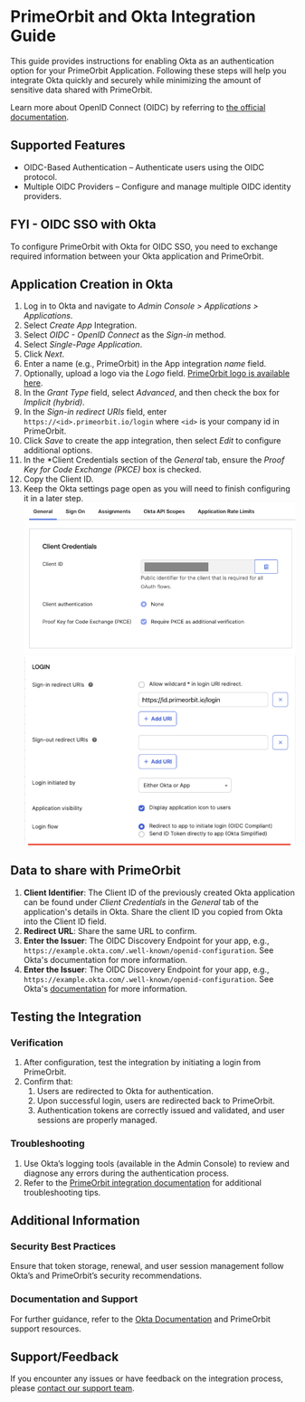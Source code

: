 # PrimeOrbit and Okta Integration Guide

This guide provides instructions for enabling Okta as an authentication option
for your PrimeOrbit Application. Following these steps will help you integrate
Okta quickly and securely while minimizing the amount of sensitive data shared
with PrimeOrbit.

Learn more about OpenID Connect (OIDC) by referring to
[the official documentation](https://openid.net/developers/how-connect-works/).

## Supported Features

- OIDC-Based Authentication – Authenticate users using the OIDC protocol.
- Multiple OIDC Providers – Configure and manage multiple OIDC identity
  providers.

## FYI - OIDC SSO with Okta

To configure PrimeOrbit with Okta for OIDC SSO, you need to exchange required
information between your Okta application and PrimeOrbit.

## Application Creation in Okta

01. Log in to Okta and navigate to *Admin Console > Applications >
    Applications*.
02. Select *Create App* Integration.
03. Select *OIDC - OpenID Connect* as the *Sign-in* method.
04. Select *Single-Page Application*.
05. Click *Next*.
06. Enter a name (e.g., PrimeOrbit) in the App integration *name* field.
07. Optionally, upload a logo via the *Logo* field.
    [PrimeOrbit logo is available here](TODO).
08. In the *Grant Type* field, select *Advanced*, and then check the box for
    *Implicit (hybrid)*.
09. In the *Sign-in redirect URIs* field, enter
    `https://<id>.primeorbit.io/login` where `<id>` is your company id in
    PrimeOrbit.
10. Click *Save* to create the app integration, then select *Edit* to configure
    additional options.
11. In the \*Client Credentials section of the *General* tab, ensure the *Proof
    Key for Code Exchange (PKCE)* box is checked.
12. Copy the Client ID.
13. Keep the Okta settings page open as you will need to finish configuring it
    in a later step. ![alt text](images/image.png)
    ![alt text](images/image1.png)

## Data to share with PrimeOrbit

1. **Client Identifier**: The Client ID of the previously created Okta
   application can be found under *Client Credentials* in the *General* tab of
   the application's details in Okta. Share the client ID you copied from Okta
   into the Client ID field.
2. **Redirect URL**: Share the same URL to confirm.
3. **Enter the Issuer**: The OIDC Discovery Endpoint for your app, e.g.,
   `https://example.okta.com/.well-known/openid-configuration`. See Okta's
   documentation for more information.
4. **Enter the Issuer**: The OIDC Discovery Endpoint for your app, e.g.,
   `https://example.okta.com/.well-known/openid-configuration`. See Okta's
   [documentation](https://developer.okta.com/docs/reference/api/oidc/#well-known-openid-configuration)
   for more information.

## Testing the Integration

### Verification

1. After configuration, test the integration by initiating a login from
   PrimeOrbit.
2. Confirm that:
   1. Users are redirected to Okta for authentication.
   2. Upon successful login, users are redirected back to PrimeOrbit.
   3. Authentication tokens are correctly issued and validated, and user
      sessions are properly managed.

### Troubleshooting

1. Use Okta’s logging tools (available in the Admin Console) to review and
   diagnose any errors during the authentication process.
2. Refer to the [PrimeOrbit integration documentation](TODO) for additional
   troubleshooting tips.

## Additional Information

### Security Best Practices

Ensure that token storage, renewal, and user session management follow Okta’s
and PrimeOrbit’s security recommendations.

### Documentation and Support

For further guidance, refer to the
[Okta Documentation](https://developer.okta.com/docs/guides/) and PrimeOrbit
support resources.

## Support/Feedback

If you encounter any issues or have feedback on the integration process, please
[contact our support team](TODO).
